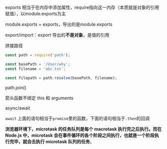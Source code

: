 exports 相当于在内存中添加属性，require指向这一内存（本质就是对象的引用赋值），以module.exports为主

module.exports = exports，导出的是module.exports

export/import：export 导出的**不是对象**，是值的引用

拼接路径

```js
const path = require('path');

const basePath = '/User/why';
const filename = 'abc.txt';

const filepath = path.resolve(basePath, filename);
```

path.join()





箭头函数不绑定 this 和 arguments





async/await

`await` 上面的语句相当于`promise`里的函数，下面的语句相当于`.then`的回调

**浏览器环境下，microtask 的任务队列是每个 macrotask 执行完之后执行。而在 Node.js 中，microtask 会在事件循环的各个阶段之间执行，也就是一个阶段执行完毕，就会去执行 microtask 队列的任务**。